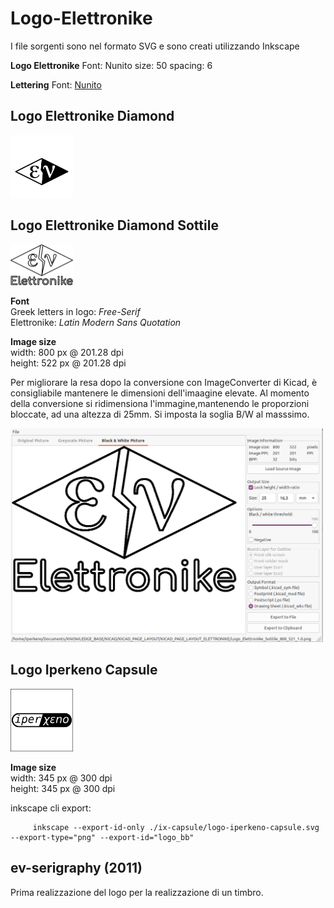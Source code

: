 # Logo-Elettronike

I file sorgenti sono nel formato SVG e sono creati utilizzando Inkscape

**Logo Elettronike**
Font: Nunito 
size: 50 
spacing: 6


**Lettering**
Font: [Nunito](https://www.fontshare.com/fonts/nunito)

## Logo Elettronike Diamond

<img src="./ev-diamond/logo_elettronike_rombo_square.png" title="" alt="Logo Elettronike Diamond" width="100">

## Logo Elettronike Diamond Sottile

<img src="./ev-diamond-sottile/Logo_Elettronike_Sottile_400x261.png" title="" alt="Logo Elettronike Diamond Sottile" width="100">

**Font**   
Greek letters in logo: *Free-Serif*    
Elettronike: *Latin Modern Sans Quotation*    

**Image size**   
width:  800 px @ 201.28 dpi   
height: 522 px @ 201.28 dpi   

Per migliorare la resa dopo la conversione con ImageConverter di Kicad, è consigliabile mantenere le dimensioni dell'imaagine elevate.
Al momento della conversione si ridimensiona l'immagine,mantenendo le proporzioni bloccate, ad una altezza di 25mm.
Si imposta la soglia B/W al masssimo.

<img src="./ev-diamond-sottile/Logo_ev_sottile_kicad.png" alt="Logo Elettronike Diamond Sottile export to Kicad" style="width:500px;"/>

## Logo Iperkeno Capsule

<img src="./ix-capsule/logo-iperkeno-capsule.png" title="" alt="Logo Iperkeno Capsule" width="100">

**Image size**   
width:  345 px @ 300 dpi   
height: 345 px @ 300 dpi   

inkscape cli export:

```
     inkscape --export-id-only ./ix-capsule/logo-iperkeno-capsule.svg --export-type="png" --export-id="logo_bb" 
```

## ev-serigraphy (2011)

Prima realizzazione del logo per la realizzazione di un timbro.